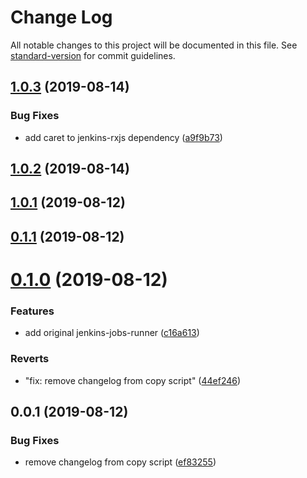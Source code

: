 # Change Log

All notable changes to this project will be documented in this file. See [standard-version](https://github.com/conventional-changelog/standard-version) for commit guidelines.

<a name="1.0.3"></a>

## [1.0.3](https://github.com/Bielik20/jenkins-jobs-runner/compare/v1.0.2...v1.0.3) (2019-08-14)

### Bug Fixes

- add caret to jenkins-rxjs dependency ([a9f9b73](https://github.com/Bielik20/jenkins-jobs-runner/commit/a9f9b73))

<a name="1.0.2"></a>

## [1.0.2](https://github.com/Bielik20/jenkins-jobs-runner/compare/v1.0.1...v1.0.2) (2019-08-14)

<a name="1.0.1"></a>

## [1.0.1](https://github.com/Bielik20/jenkins-jobs-runner/compare/v1.0.0...v1.0.1) (2019-08-12)

<a name="0.1.1"></a>

## [0.1.1](https://github.com/Bielik20/jenkins-jobs-runner/compare/v0.1.0...v0.1.1) (2019-08-12)

<a name="0.1.0"></a>

# [0.1.0](https://github.com/Bielik20/jenkins-jobs-runner/compare/v0.0.1...v0.1.0) (2019-08-12)

### Features

- add original jenkins-jobs-runner ([c16a613](https://github.com/Bielik20/jenkins-jobs-runner/commit/c16a613))

### Reverts

- "fix: remove changelog from copy script" ([44ef246](https://github.com/Bielik20/jenkins-jobs-runner/commit/44ef246))

<a name="0.0.1"></a>

## 0.0.1 (2019-08-12)

### Bug Fixes

- remove changelog from copy script ([ef83255](https://github.com/Bielik20/jenkins-jobs-runner/commit/ef83255))
